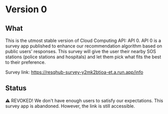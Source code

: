 # Version 0
## What
This is the utmost stable version of Cloud Computing API: API 0. API 0 is a survey app published to enhance our recommendation algorithm based on public users' responses. This survey will give the user their nearby SOS stations (police stations and hospitals) and let them pick what fits the best to their preference.

Survey link: https://resqhub-survey-y2mk2btioa-et.a.run.app/info

## Status
⚠️ REVOKED! We don't have enough users to satisfy our expectations. This survey app is abandoned. However, the link is still accessible.














